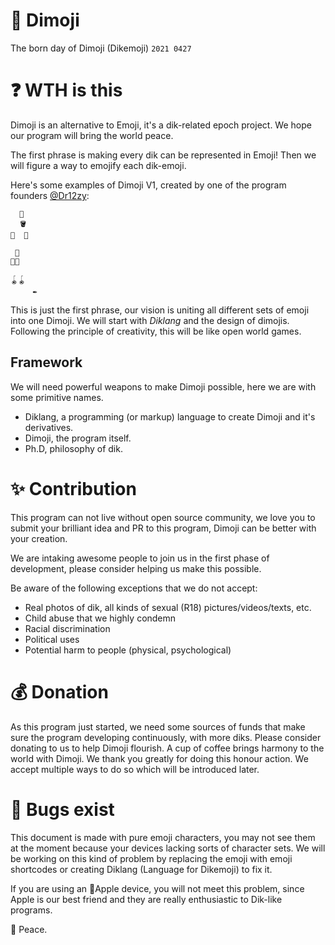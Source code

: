# 🍄 Dimoji
The born day of Dimoji (Dikemoji) `2021 0427`

# ❓ WTH is this
Dimoji is an alternative to Emoji, it's a dik-related epoch project. We hope our program will bring the world peace.

The first phrase is making every dik can be represented in Emoji! Then we will figure a way to emojify each dik-emoji.

Here's some examples of Dimoji V1, created by one of the program founders [@Dr12zy](https://github.com/Dr12zy):

```
  🍄
  🪣
🥚  🥚

 🍄
🥚🥚

🪀🪀
     ✒️
```
This is just the first phrase, our vision is uniting all different sets of emoji into one Dimoji. We will start with _Diklang_ and the design of dimojis. Following the principle of creativity, this will be like open world games.

## Framework
We will need powerful weapons to make Dimoji possible, here we are with some primitive names.
- Diklang, a programming (or markup) language to create Dimoji and it's derivatives.
- Dimoji, the program itself.
- Ph.D, philosophy of dik.

# ✨ Contribution
This program can not live without open source community, we love you to submit your brilliant idea and PR to this program, Dimoji can be better with your creation.

We are intaking awesome people to join us in the first phase of development, please consider helping us make this possible.

Be aware of the following exceptions that we do not accept:
- Real photos of dik, all kinds of sexual (R18) pictures/videos/texts, etc.
- Child abuse that we highly condemn
- Racial discrimination
- Political uses
- Potential harm to people (physical, psychological)


# 💰 Donation
As this program just started, we need some sources of funds that make sure the program developing continuously, with more diks. Please consider donating to us to help Dimoji flourish. A cup of coffee brings harmony to the world with Dimoji. We thank you greatly for doing this honour action. We accept multiple ways to do so which will be introduced later.

# 🐞 Bugs exist
This document is made with pure emoji characters, you may not see them at the moment because your devices lacking sorts of character sets. We will be working on this kind of problem by replacing the emoji with emoji shortcodes or creating Diklang (Language for Dikemoji) to fix it.

If you are using an Apple device, you will not meet this problem, since Apple is our best friend and they are really enthusiastic to Dik-like programs.


🤞 Peace.
